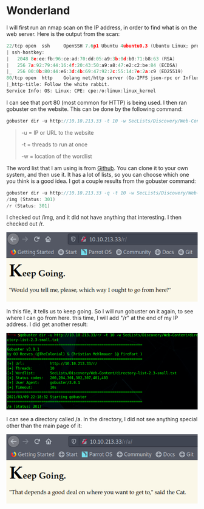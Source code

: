 # Wonderland

I will first run an nmap scan on the IP address, in order to find what is on the web server. Here is the output from the scan:

```c
22/tcp open  ssh     OpenSSH 7.6p1 Ubuntu 4ubuntu0.3 (Ubuntu Linux; protocol 2.0)
| ssh-hostkey: 
|   2048 8e:ee:fb:96:ce:ad:70:dd:05:a9:3b:0d:b0:71:b8:63 (RSA)
|   256 7a:92:79:44:16:4f:20:43:50:a9:a8:47:e2:c2:be:84 (ECDSA)
|_  256 00:0b:80:44:e6:3d:4b:69:47:92:2c:55:14:7e:2a:c9 (ED25519)
80/tcp open  http    Golang net/http server (Go-IPFS json-rpc or InfluxDB API)
|_http-title: Follow the white rabbit.
Service Info: OS: Linux; CPE: cpe:/o:linux:linux_kernel
```

I can see that port 80 \(most common for HTTP\) is being used. I then ran gobuster on the website. This can be done by the following command:

```c
gobuster dir -u http://10.10.213.33 -t 10 -w SecLists/Discovery/Web-Content/directory-list-2.3-small.txt
```

> -u = IP or URL to the website
>
> -t = threads to run at once
>
> -w = location of the wordlist

The word list that I am using is from [Github](https://github.com/danielmiessler/SecLists). You can clone it to your own system, and then use it. It has a lot of lists, so you can choose which one you think is a good idea. I got a couple results from the gobuster command:

```c
gobuster dir -u http://10.10.213.33 -q -t 10 -w SecLists/Discovery/Web-Content/directory-list-2.3-small.txt 
/img (Status: 301)
/r (Status: 301)
```

I checked out /img, and it did not have anything that interesting. I then checked out /r. 

![](../../.gitbook/assets/image%20%2813%29.png)

In this file, it tells us to keep going. So I will run gobuster on it again, to see where I can go from here. this time, I will add "/r" at the end of my IP address. I did get another result:

![gobuster output](../../.gitbook/assets/image%20%2814%29.png)

I can see a directory called /a. In the directory, I did not see anything special other than the main page of it:

![](../../.gitbook/assets/image%20%2812%29.png)



